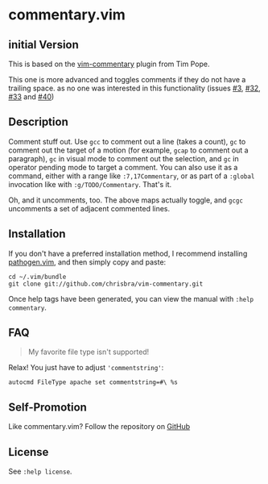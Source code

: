 # commentary.vim

## initial Version

This is based on the [vim-commentary](https://github.com/tpope/vim-pathogen)
plugin from Tim Pope.

This one is more advanced and toggles comments if they do not have a trailing space.
as no one was interested in this functionality (issues [#3][3], [#32][32], [#33][33] and [#40][40])

## Description

Comment stuff out.  Use `gcc` to comment out a line (takes a count),
`gc` to comment out the target of a motion (for example, `gcap` to
comment out a paragraph), `gc` in visual mode to comment out the selection,
and `gc` in operator pending mode to target a comment.  You can also use
it as a command, either with a range like `:7,17Commentary`, or as part of a
`:global` invocation like with `:g/TODO/Commentary`. That's it.

Oh, and it uncomments, too.  The above maps actually toggle, and `gcgc`
uncomments a set of adjacent commented lines.

## Installation

If you don't have a preferred installation method, I recommend
installing [pathogen.vim](https://github.com/tpope/vim-pathogen), and
then simply copy and paste:

    cd ~/.vim/bundle
    git clone git://github.com/chrisbra/vim-commentary.git

Once help tags have been generated, you can view the manual with
`:help commentary`.

## FAQ

> My favorite file type isn't supported!

Relax!  You just have to adjust `'commentstring'`:

    autocmd FileType apache set commentstring=#\ %s

## Self-Promotion

Like commentary.vim? Follow the repository on
[GitHub](https://github.com/chrisbra/vim-commentary)

## License

See `:help license`.

  [3]: https://github.com/tpope/vim-commentary/issues/3
 [32]: https://github.com/tpope/vim-commentary/issues/32
 [33]: https://github.com/tpope/vim-commentary/issues/33
 [40]: https://github.com/tpope/vim-commentary/issues/40
